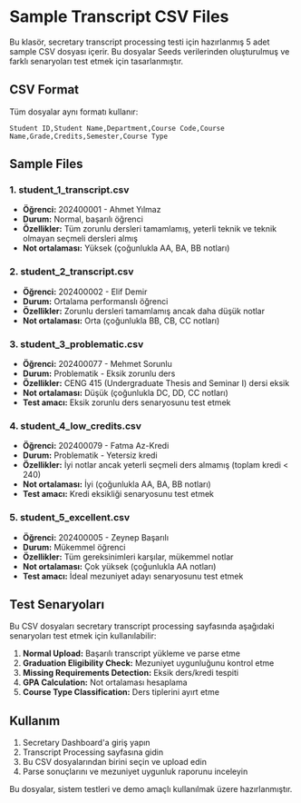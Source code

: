 # Sample Transcript CSV Files

Bu klasör, secretary transcript processing testi için hazırlanmış 5 adet sample CSV dosyası içerir. Bu dosyalar Seeds verilerinden oluşturulmuş ve farklı senaryoları test etmek için tasarlanmıştır.

## CSV Format

Tüm dosyalar aynı formatı kullanır:

```
Student ID,Student Name,Department,Course Code,Course Name,Grade,Credits,Semester,Course Type
```

## Sample Files

### 1. student_1_transcript.csv

- **Öğrenci:** 202400001 - Ahmet Yılmaz
- **Durum:** Normal, başarılı öğrenci
- **Özellikler:** Tüm zorunlu dersleri tamamlamış, yeterli teknik ve teknik olmayan seçmeli dersleri almış
- **Not ortalaması:** Yüksek (çoğunlukla AA, BA, BB notları)

### 2. student_2_transcript.csv

- **Öğrenci:** 202400002 - Elif Demir
- **Durum:** Ortalama performanslı öğrenci
- **Özellikler:** Zorunlu dersleri tamamlamış ancak daha düşük notlar
- **Not ortalaması:** Orta (çoğunlukla BB, CB, CC notları)

### 3. student_3_problematic.csv

- **Öğrenci:** 202400077 - Mehmet Sorunlu
- **Durum:** Problematik - Eksik zorunlu ders
- **Özellikler:** CENG 415 (Undergraduate Thesis and Seminar I) dersi eksik
- **Not ortalaması:** Düşük (çoğunlukla DC, DD, CC notları)
- **Test amacı:** Eksik zorunlu ders senaryosunu test etmek

### 4. student_4_low_credits.csv

- **Öğrenci:** 202400079 - Fatma Az-Kredi
- **Durum:** Problematik - Yetersiz kredi
- **Özellikler:** İyi notlar ancak yeterli seçmeli ders almamış (toplam kredi < 240)
- **Not ortalaması:** İyi (çoğunlukla AA, BA, BB notları)
- **Test amacı:** Kredi eksikliği senaryosunu test etmek

### 5. student_5_excellent.csv

- **Öğrenci:** 202400005 - Zeynep Başarılı
- **Durum:** Mükemmel öğrenci
- **Özellikler:** Tüm gereksinimleri karşılar, mükemmel notlar
- **Not ortalaması:** Çok yüksek (çoğunlukla AA notları)
- **Test amacı:** İdeal mezuniyet adayı senaryosunu test etmek

## Test Senaryoları

Bu CSV dosyaları secretary transcript processing sayfasında aşağıdaki senaryoları test etmek için kullanılabilir:

1. **Normal Upload:** Başarılı transcript yükleme ve parse etme
2. **Graduation Eligibility Check:** Mezuniyet uygunluğunu kontrol etme
3. **Missing Requirements Detection:** Eksik ders/kredi tespiti
4. **GPA Calculation:** Not ortalaması hesaplama
5. **Course Type Classification:** Ders tiplerini ayırt etme

## Kullanım

1. Secretary Dashboard'a giriş yapın
2. Transcript Processing sayfasına gidin
3. Bu CSV dosyalarından birini seçin ve upload edin
4. Parse sonuçlarını ve mezuniyet uygunluk raporunu inceleyin

Bu dosyalar, sistem testleri ve demo amaçlı kullanılmak üzere hazırlanmıştır.
